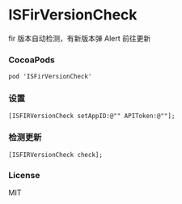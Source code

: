 # ISFirVersionCheck
fir 版本自动检测，有新版本弹 Alert 前往更新

### CocoaPods

```
pod 'ISFirVersionCheck'
```

### 设置

```
[ISFIRVersionCheck setAppID:@"" APIToken:@""];

```

### 检测更新

```
[ISFIRVersionCheck check];

```

### License

MIT

